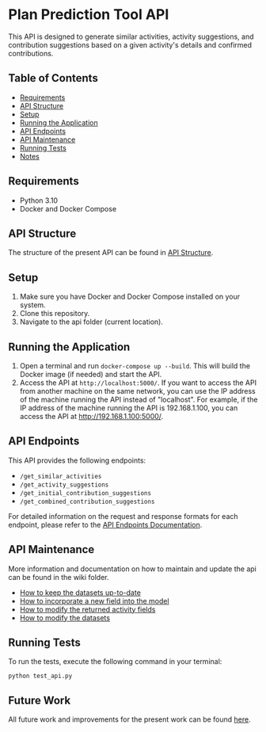 # Plan Prediction Tool API

This API is designed to generate similar activities, activity suggestions, and contribution suggestions based on a given activity's details and confirmed contributions.

## Table of Contents

- [Requirements](#requirements)
- [API Structure](#api-structure)
- [Setup](#setup)
- [Running the Application](#running-the-application)
- [API Endpoints](#api-endpoints)
- [API Maintenance](#api-maintenance)
- [Running Tests](#running-tests)
- [Notes](#notes)

## Requirements

- Python 3.10
- Docker and Docker Compose

## API Structure

The structure of the present API can be found in [API Structure](./wiki/api_structure.md).

## Setup

1. Make sure you have Docker and Docker Compose installed on your system.
2. Clone this repository.
3. Navigate to the api folder (current location).

## Running the Application

1. Open a terminal and run `docker-compose up --build`. This will build the Docker image (if needed) and start the API.
2. Access the API at `http://localhost:5000/`. If you want to access the API from another machine on the same network, you can use the IP address of the machine running the API instead of "localhost". For example, if the IP address of the machine running the API is 192.168.1.100, you can access the API at http://192.168.1.100:5000/.

## API Endpoints

This API provides the following endpoints:

- `/get_similar_activities`
- `/get_activity_suggestions`
- `/get_initial_contribution_suggestions`
- `/get_combined_contribution_suggestions`

For detailed information on the request and response formats for each endpoint, please refer to the [API Endpoints Documentation](./wiki/api_endpoints.md).

## API Maintenance

More information and documentation on how to maintain and update the api can be found in the wiki folder. 

- [How to keep the datasets up-to-date](./wiki/update_data.md)
- [How to incorporate a new field into the model](./wiki/incorporate_new_field.md)
- [How to modify the returned activity fields](./wiki/change_returned_fields.md)
- [How to modify the datasets](./wiki/modify_data.md)

## Running Tests

To run the tests, execute the following command in your terminal:

```console
python test_api.py
```

## Future Work

All future work and improvements for the present work can be found [here](wiki/future_work.md).
